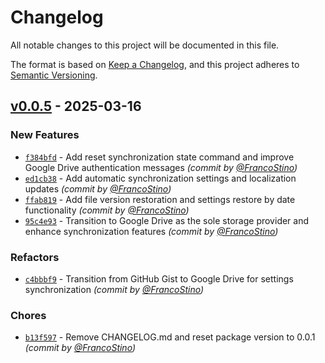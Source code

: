 # Changelog
All notable changes to this project will be documented in this file.

The format is based on [Keep a Changelog](https://keepachangelog.com/en/1.0.0/),
and this project adheres to [Semantic Versioning](https://semver.org/spec/v2.0.0.html).

## [v0.0.5] - 2025-03-16
### New Features
- [`f384bfd`](https://github.com/FrancoStino/vscode-syncing-all/commit/f384bfd9a3720eacfc99af787f645acbe558c9ff) - Add reset synchronization state command and improve Google Drive authentication messages *(commit by [@FrancoStino](https://github.com/FrancoStino))*
- [`ed1cb38`](https://github.com/FrancoStino/vscode-syncing-all/commit/ed1cb3810c0621f52286bb6cf80e0b89a2a36cf5) - Add automatic synchronization settings and localization updates *(commit by [@FrancoStino](https://github.com/FrancoStino))*
- [`ffab819`](https://github.com/FrancoStino/vscode-syncing-all/commit/ffab8196d4411cd274cc34c4dae74b1917dd24e0) - Add file version restoration and settings restore by date functionality *(commit by [@FrancoStino](https://github.com/FrancoStino))*
- [`95c4e93`](https://github.com/FrancoStino/vscode-syncing-all/commit/95c4e9372652bb7a518e085e4b763bb8c46e3a0c) - Transition to Google Drive as the sole storage provider and enhance synchronization features *(commit by [@FrancoStino](https://github.com/FrancoStino))*

### Refactors
- [`c4bbbf9`](https://github.com/FrancoStino/vscode-syncing-all/commit/c4bbbf9e69be8cc3067dede6122dc20c65db80fe) - Transition from GitHub Gist to Google Drive for settings synchronization *(commit by [@FrancoStino](https://github.com/FrancoStino))*

### Chores
- [`b13f597`](https://github.com/FrancoStino/vscode-syncing-all/commit/b13f597351220424f78dc270aa01058ef1ff1412) - Remove CHANGELOG.md and reset package version to 0.0.1 *(commit by [@FrancoStino](https://github.com/FrancoStino))*

[v0.0.5]: https://github.com/FrancoStino/vscode-syncing-all/compare/v0.0.4...v0.0.5
